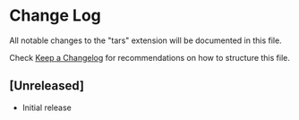 # Change Log

All notable changes to the "tars" extension will be documented in this file.

Check [Keep a Changelog](http://keepachangelog.com/) for recommendations on how to structure this file.

## [Unreleased]

- Initial release